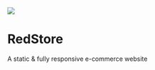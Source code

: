 <img src='./image/logo.jpg' style='width=400px; height=200px; text-align=center;' />

# RedStore
A static &amp; fully responsive e-commerce website
